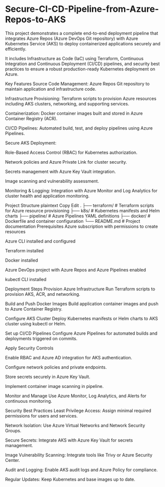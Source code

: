 # Secure-CI-CD-Pipeline-from-Azure-Repos-to-AKS
This project demonstrates a complete end-to-end deployment pipeline that integrates Azure Repos (Azure DevOps Git repository) with Azure Kubernetes Service (AKS) to deploy containerized applications securely and efficiently.

It includes Infrastructure as Code (IaC) using Terraform, Continuous Integration and Continuous Deployment (CI/CD) pipelines, and security best practices to ensure a robust production-ready Kubernetes deployment on Azure.

Key Features
Source Code Management: Azure Repos Git repository to maintain application and infrastructure code.

Infrastructure Provisioning: Terraform scripts to provision Azure resources including AKS clusters, networking, and supporting services.

Containerization: Docker container images built and stored in Azure Container Registry (ACR).

CI/CD Pipelines: Automated build, test, and deploy pipelines using Azure Pipelines.

Secure AKS Deployment:

Role-Based Access Control (RBAC) for Kubernetes authorization.

Network policies and Azure Private Link for cluster security.

Secrets management with Azure Key Vault integration.

Image scanning and vulnerability assessment.

Monitoring & Logging: Integration with Azure Monitor and Log Analytics for cluster health and application monitoring.

Project Structure
plaintext
Copy
Edit
.
├── terraform/                # Terraform scripts for Azure resource provisioning
├── k8s/                      # Kubernetes manifests and Helm charts
├── pipeline/                 # Azure Pipelines YAML definitions
├── docker/                   # Dockerfile and container configuration
└── README.md                 # Project documentation
Prerequisites
Azure subscription with permissions to create resources

Azure CLI installed and configured

Terraform installed

Docker installed

Azure DevOps project with Azure Repos and Azure Pipelines enabled

kubectl CLI installed

Deployment Steps
Provision Azure Infrastructure
Run Terraform scripts to provision AKS, ACR, and networking.

Build and Push Docker Images
Build application container images and push to Azure Container Registry.

Configure AKS Cluster
Deploy Kubernetes manifests or Helm charts to AKS cluster using kubectl or Helm.

Set up CI/CD Pipelines
Configure Azure Pipelines for automated builds and deployments triggered on commits.

Apply Security Controls

Enable RBAC and Azure AD integration for AKS authentication.

Configure network policies and private endpoints.

Store secrets securely in Azure Key Vault.

Implement container image scanning in pipeline.

Monitor and Manage
Use Azure Monitor, Log Analytics, and Alerts for continuous monitoring.

Security Best Practices
Least Privilege Access: Assign minimal required permissions for users and services.

Network Isolation: Use Azure Virtual Networks and Network Security Groups.

Secure Secrets: Integrate AKS with Azure Key Vault for secrets management.

Image Vulnerability Scanning: Integrate tools like Trivy or Azure Security Center.

Audit and Logging: Enable AKS audit logs and Azure Policy for compliance.

Regular Updates: Keep Kubernetes and base images up to date.
